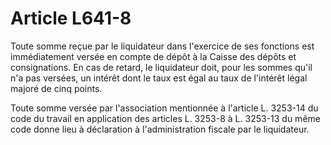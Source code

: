 # Article L641-8

Toute somme reçue par le liquidateur dans l'exercice de ses fonctions est immédiatement versée en compte de dépôt à la Caisse des dépôts et consignations. En cas de retard, le liquidateur doit, pour les sommes qu'il n'a pas versées, un intérêt dont le taux est égal au taux de l'intérêt légal majoré de cinq points.

Toute somme versée par l'association mentionnée à l'article L. 3253-14 du code du travail en application des articles L. 3253-8 à L. 3253-13 du même code donne lieu à déclaration à l'administration fiscale par le liquidateur.
